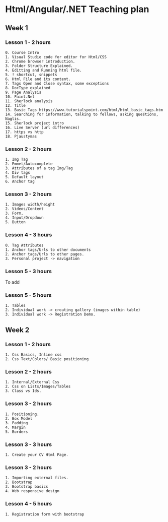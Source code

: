 
# Html/Angular/.NET Teaching plan

## Week 1

### Lesson 1 - 2 hours

    0. Course Intro
    1. Visual Studio code for editor for Html/CSS
    2. Chrome browser introduction.
    3. Folder Structure Explained.
    4. Editting and Running html file.
    5. ! shortcut, snippets
    6. Html File and its content.
    7. Tags Open and Close syntax, some exceptions
    8. DocType explained
    9. Page Analysis
    10. Paint.Net
    11. Sherlock analysis
    12. Title
    13. Basic Tags https://www.tutorialspoint.com/html/html_basic_tags.htm
    14. Searching for information, talking to fellows, asking questions, Naglis.
    15. Sherlock project intro
    16. Live Server (url differences)
    17. https vs http
    18. Pjaustymas

### Lesson 2 - 2 hours

    1. Img Tag 
    2. Emmet/Autocomplete
    3. Attributes of a tag Img/Tag
    4. Div tags
    5. Default layout
    6. Anchor tag

### Lesson 3 - 2 hours

    1. Images width/height
    2. Videos/Content
    3. Form, 
    4. Input/Dropdown
    5. Button

### Lesson 4 - 3 hours

    0. Tag Attributes
    1. Anchor tags/Urls to other documents
    2. Anchor tags/Urls to other pages.
    3. Personal project -> navigation

### Lesson 5 - 3 hours

   To add

### Lesson 5 - 5 hours

    1. Tables 
    2. Individual work -> creating gallery (images within table)
    3. Individual work -> Registration Demo.

## Week 2

### Lesson 1 - 2 hours

    1. Css Basics, Inline css
    2. Css Text/Colors/ Basic positioning

### Lesson 2 - 2 hours

    1. Internal/External Css
    2. Css on Lists/Images/Tables 
    3. Class vs Ids.

### Lesson 3 - 2 hours

    1. Positioning.
    2. Box Model
    3. Padding
    4. Margin
    5. Borders

### Lesson 3 - 3 hours

    1. Create your CV Html Page.

### Lesson 3 - 2 hours

    1. Importing external files.
    2. Bootstrap
    3. Bootstrap basics
    4. Web responsive design

### Lesson 4 - 5 hours

    1. Registration form with bootstrap

